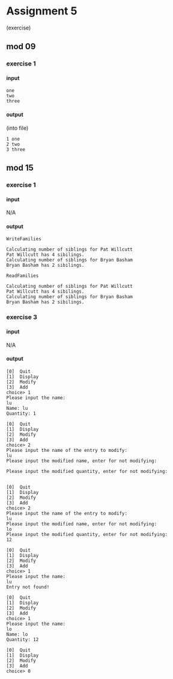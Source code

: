 # Assignment 5

(exercise)

## mod 09

### exercise 1

#### input

```
one
two
three
```

#### output

(into file)

```
1 one
2 two
3 three
```

## mod 15

### exercise 1

#### input

N/A

#### output

`WriteFamilies`

```
Calculating number of siblings for Pat Willcutt
Pat Willcutt has 4 sibilings.
Calculating number of siblings for Bryan Basham
Bryan Basham has 2 sibilings.
```

`ReadFamilies`

```
Calculating number of siblings for Pat Willcutt
Pat Willcutt has 4 sibilings.
Calculating number of siblings for Bryan Basham
Bryan Basham has 2 sibilings.
```

### exercise 3

#### input

N/A

#### output

```
[0]  Quit
[1]  Display
[2]  Modify
[3]  Add
choice> 1
Please input the name: 
lu
Name: lu
Quantity: 1                           

[0]  Quit
[1]  Display
[2]  Modify
[3]  Add
choice> 2
Please input the name of the entry to modify: 
lu
Please input the modified name, enter for not modifying: 

Please input the modified quantity, enter for not modifying: 


[0]  Quit
[1]  Display
[2]  Modify
[3]  Add
choice> 2
Please input the name of the entry to modify: 
lu
Please input the modified name, enter for not modifying: 
lo
Please input the modified quantity, enter for not modifying: 
12

[0]  Quit
[1]  Display
[2]  Modify
[3]  Add
choice> 1
Please input the name: 
lu
Entry not found!

[0]  Quit
[1]  Display
[2]  Modify
[3]  Add
choice> 1
Please input the name: 
lo
Name: lo
Quantity: 12                          

[0]  Quit
[1]  Display
[2]  Modify
[3]  Add
choice> 0

```

